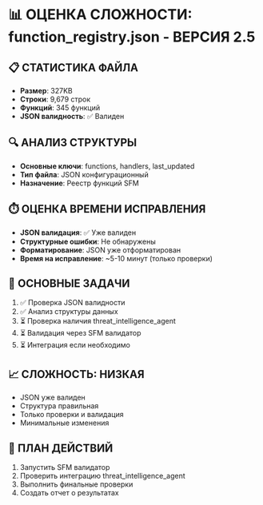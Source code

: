 # 📊 ОЦЕНКА СЛОЖНОСТИ: function_registry.json - ВЕРСИЯ 2.5

## 📋 СТАТИСТИКА ФАЙЛА
- **Размер**: 327KB
- **Строки**: 9,679 строк
- **Функций**: 345 функций
- **JSON валидность**: ✅ Валиден

## 🔍 АНАЛИЗ СТРУКТУРЫ
- **Основные ключи**: functions, handlers, last_updated
- **Тип файла**: JSON конфигурационный
- **Назначение**: Реестр функций SFM

## ⏱️ ОЦЕНКА ВРЕМЕНИ ИСПРАВЛЕНИЯ
- **JSON валидация**: ✅ Уже валиден
- **Структурные ошибки**: Не обнаружены
- **Форматирование**: JSON уже отформатирован
- **Время на исправление**: ~5-10 минут (только проверки)

## 🎯 ОСНОВНЫЕ ЗАДАЧИ
1. ✅ Проверка JSON валидности
2. ✅ Анализ структуры данных
3. ⏳ Проверка наличия threat_intelligence_agent
4. ⏳ Валидация через SFM валидатор
5. ⏳ Интеграция если необходимо

## 📈 СЛОЖНОСТЬ: НИЗКАЯ
- JSON уже валиден
- Структура правильная
- Только проверки и валидация
- Минимальные изменения

## 🚀 ПЛАН ДЕЙСТВИЙ
1. Запустить SFM валидатор
2. Проверить интеграцию threat_intelligence_agent
3. Выполнить финальные проверки
4. Создать отчет о результатах